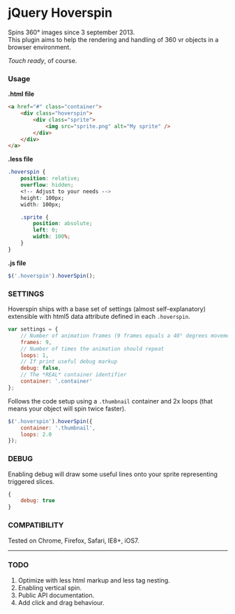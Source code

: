 jQuery Hoverspin
================

Spins 360° images since 3 september 2013.  
This plugin aims to help the rendering and handling of 360 vr objects in a browser environment.

_Touch ready_, of course.


### Usage

**.html file**

```html
<a href="#" class="container">
    <div class="hoverspin">
        <div class="sprite">
            <img src="sprite.png" alt="My sprite" />
        </div>
    </div>
</a>
```

**.less file**

```css
.hoverspin {
    position: relative;
    overflow: hidden;
    <!-- Adjust to your needs -->
    height: 100px;
    width: 100px;

    .sprite {
        position: absolute;
        left: 0;
        width: 100%;
    }
}
```

**.js file**

```js
$('.hoverspin').hoverSpin();
```


### SETTINGS

Hoverspin ships with a base set of settings (almost self-explanatory) extensible with html5 data attribute defined in each `.hoverspin`.

```js
var settings = {
    // Number of animation frames (9 frames equals a 40° degrees movement)
    frames: 9,
    // Number of times the animation should repeat
    loops: 1,
    // If print useful debug markup
    debug: false,
    // The *REAL* container identifier
    container: '.container'
};
```

Follows the code setup using a `.thumbnail` container and 2x loops (that means your object will spin twice faster).

```js
$('.hoverspin').hoverSpin({
    container: '.thumbnail',
    loops: 2.0
});
```


### DEBUG

Enabling debug will draw some useful lines onto your sprite representing triggered slices.

```js
{
    debug: true
}
```


### COMPATIBILITY

Tested on Chrome, Firefox, Safari, IE8+, iOS7.


---

### TODO

1. Optimize with less html markup and less tag nesting.
2. Enabling vertical spin.
3. Public API documentation.
4. Add click and drag behaviour.
